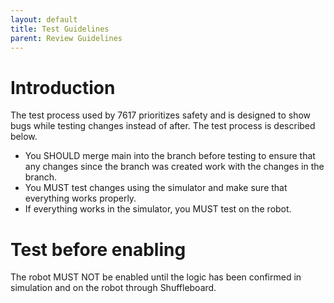 ```yaml
---
layout: default
title: Test Guidelines
parent: Review Guidelines
---
```


# Introduction

The test process used by 7617 prioritizes safety and is designed to show bugs while testing changes instead of after. The test process is described below.

* You SHOULD merge main into the branch before testing to ensure that any changes since the branch was created work with the changes in the branch.
* You MUST test changes using the simulator and make sure that everything works properly.
* If everything works in the simulator, you MUST test on the robot.

# Test before enabling

The robot MUST NOT be enabled until the logic has been confirmed in simulation and on the robot through Shuffleboard.

